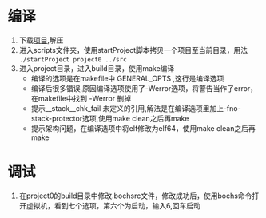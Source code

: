 # 编译
1. 下载[项目](!https://excellmedia.dl.sourceforge.net/project/geekos/geekos/geekos-0.3.0/geekos-0.3.0.zip),解压
2. 进入scripts文件夹，使用startProject脚本拷贝一个项目至当前目录，用法 `./startProject project0 ../src`
3. 进入project目录，进入build目录，使用make编译
    * 编译的选项是在makefile中 GENERAL_OPTS ,这行是编译选项
    * 编译后很多错误,原因编译选项使用了-Werror选项，将警告当作了error，在makefile中找到 -Werror 删掉
    * 提示__stack__chk_fail 未定义的引用,解法是在编译选项里加上-fno-stack-protector选项,使用make clean之后再make
    * 提示架构问题，在编译选项中将elf修改为elf64，使用make clean之后再make
# 调试
1. 在project0的build目录中修改.bochsrc文件，修改成功后，使用bochs命令打开虚拟机，看到七个选项，第六个为启动，输入6,回车启动
